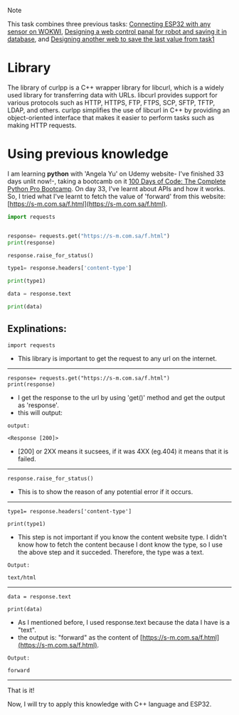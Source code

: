 > [!NOTE]
> This task combines three previous tasks: [Connecting ESP32 with any sensor on WOKWI](https://github.com/Layan002/Electronics-task-3-Connecting-ESP32-with-Ultrasound), [Designing a web control panal for robot and saving it in database](https://github.com/Layan002/Web-Task1-designing-a-web-saving-it-with-database	), and [Designing another web to save the last value from task1](https://github.com/Layan002/Web-Task2-Take-the-last-data-to-new-web-page/blob/main/README.md)

# Library
The library of curlpp is a C++ wrapper library for libcurl, which is a widely used library for transferring data with URLs. libcurl provides support for various protocols such as HTTP, HTTPS, FTP, FTPS, SCP, SFTP, TFTP, LDAP, and others. curlpp simplifies the use of libcurl in C++ by providing an object-oriented interface that makes it easier to perform tasks such as making HTTP requests.

# Using previous knowledge
I am learning **python** with 'Angela Yu' on Udemy website- I've finished 33 days unlit now!-, taking a bootcamb on it [100 Days of Code: The Complete Python Pro Bootcamp](https://www.udemy.com/course/100-days-of-code/?couponCode=MCLARENT71824). On day 33, I've learnt about APIs and how it works. So, I tried what I've learnt to fetch the value of 'forward' from this website: [https://s-m.com.sa/f.html](https://s-m.com.sa/f.html). 

``` python
import requests


response= requests.get("https://s-m.com.sa/f.html")
print(response)

response.raise_for_status()

type1= response.headers['content-type']

print(type1)

data = response.text

print(data)
```
## Explinations:
```
import requests
```
- This library is important to get the request to any url on the internet.
----------------------------------------------------------------
```
response= requests.get("https://s-m.com.sa/f.html")
print(response)
```
- I get the response to the url by using 'get()' method and get the output as 'response'.
- this will output:
``` OUTPUT
output:

<Response [200]>
```
- [200] or 2XX means it sucsees, if it was 4XX (eg.404) it means that it is failed.

--------------------------------------------------------------

```
response.raise_for_status()
```
- This is to show the reason of any potential error if it occurs.
------------------------------------------------------------------

```
type1= response.headers['content-type']

print(type1)
```
- This step is not important if you know the content website type. I didn't know how to fetch the content because I dont know the type, so I use the above step and it succeded. Therefore, the type was a text.
``` OUTPUT
Output:

text/html
```
---------------------------------------------------------------------

```
data = response.text

print(data)
```
- As I mentioned before, I used response.text because the data I have is a "text".
- the output is: "forward" as the content of [https://s-m.com.sa/f.html](https://s-m.com.sa/f.html).
``` output
Output:

forward
```

----------------------------------------

That is it!

Now, I will try to apply this knowledge with C++ language and ESP32. 



